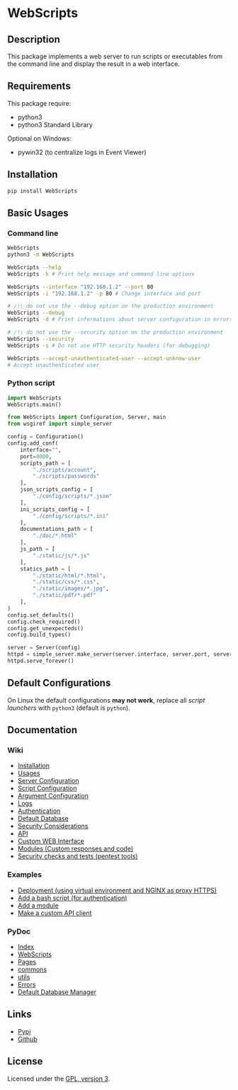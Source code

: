 # WebScripts

## Description
This package implements a web server to run scripts or executables from the command line and display the result in a web interface.

## Requirements
This package require:
 - python3
 - python3 Standard Library

Optional on Windows:
 - pywin32 (to centralize logs in Event Viewer)

## Installation

```bash
pip install WebScripts
```

## Basic Usages

### Command line

```bash
WebScripts
python3 -m WebScripts

WebScripts --help
WebScripts -h # Print help message and command line options

WebScripts --interface "192.168.1.2" --port 80
WebScripts -i "192.168.1.2" -p 80 # Change interface and port

# /!\ do not use the --debug option on the production environment
WebScripts --debug
WebScripts -d # Print informations about server configuration in errors pages (404 and 500)

# /!\ do not use the --security option on the production environment
WebScripts --security
WebScripts -s # Do not use HTTP security headers (for debugging)

WebScripts --accept-unauthenticated-user --accept-unknow-user
# Accept unauthenticated user
```

### Python script

```python
import WebScripts
WebScripts.main()
```

```python
from WebScripts import Configuration, Server, main
from wsgiref import simple_server

config = Configuration()
config.add_conf(
    interface="", 
    port=8000, 
    scripts_path = [
        "./scripts/account",
        "./scripts/passwords"
    ],
    json_scripts_config = [
        "./config/scripts/*.json"
    ],
    ini_scripts_config = [
        "./config/scripts/*.ini"
    ],
    documentations_path = [
        "./doc/*.html"
    ],
    js_path = [
        "./static/js/*.js"
    ],
    statics_path = [
        "./static/html/*.html",
        "./static/css/*.css",
        "./static/images/*.jpg",
        "./static/pdf/*.pdf"
    ],
)
config.set_defaults()
config.check_required()
config.get_unexpecteds()
config.build_types()

server = Server(config)
httpd = simple_server.make_server(server.interface, server.port, server.app)
httpd.serve_forever()
```

## Default Configurations

On Linux the default configurations **may not work**, replace all *script launchers* with `python3` (default is `python`).

## Documentation

### Wiki
 - [Installation](https://github.com/mauricelambert/WebScripts/wiki/Installation)
 - [Usages](https://github.com/mauricelambert/WebScripts/wiki/Usages)
 - [Server Configuration](https://github.com/mauricelambert/WebScripts/wiki/Server-Configuration)
 - [Script Configuration](https://github.com/mauricelambert/WebScripts/wiki/Script-Configuration)
 - [Argument Configuration](https://github.com/mauricelambert/WebScripts/wiki/Argument-Configuration)
 - [Logs](https://github.com/mauricelambert/WebScripts/wiki/Logs)
 - [Authentication](https://github.com/mauricelambert/WebScripts/wiki/Authentication)
 - [Default Database](https://github.com/mauricelambert/WebScripts/wiki/Default-Database)
 - [Security Considerations](https://github.com/mauricelambert/WebScripts/wiki/Security-Considerations)
 - [API](https://github.com/mauricelambert/WebScripts/wiki/API)
 - [Custom WEB Interface](https://github.com/mauricelambert/WebScripts/wiki/WEB-Interface)
 - [Modules (Custom responses and code)](https://github.com/mauricelambert/WebScripts/wiki/Modules)
 - [Security checks and tests (pentest tools)](https://github.com/mauricelambert/WebScripts/wiki/Pentest)

### Examples

 - [Deployment (using virtual environment and NGINX as proxy HTTPS)](https://github.com/mauricelambert/WebScripts/wiki/Deployment)
 - [Add a bash script (for authentication)](https://github.com/mauricelambert/WebScripts/wiki/Add-Script)
 - [Add a module](https://github.com/mauricelambert/WebScripts/wiki/Add-Module)
 - [Make a custom API client](https://github.com/mauricelambert/WebScripts/wiki/API-Client)

### PyDoc
 - [Index](https://mauricelambert.github.io/info/python/code/WebScripts/)
 - [WebScripts](https://mauricelambert.github.io/info/python/code/WebScripts/WebScripts.html)
 - [Pages](https://mauricelambert.github.io/info/python/code/WebScripts/Pages.html)
 - [commons](https://mauricelambert.github.io/info/python/code/WebScripts/commons.html)
 - [utils](https://mauricelambert.github.io/info/python/code/WebScripts/utils.html)
 - [Errors](https://mauricelambert.github.io/info/python/code/WebScripts/Errors.html)
 - [Default Database Manager](https://mauricelambert.github.io/info/python/code/WebScripts/manage_defaults_databases.html)

## Links
 - [Pypi](https://pypi.org/project/WebScripts)
 - [Github](https://github.com/mauricelambert/WebScripts)

## License
Licensed under the [GPL, version 3](https://www.gnu.org/licenses/).
